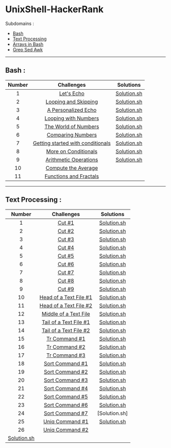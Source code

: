 # UnixShell-HackerRank

Subdomains :
- [Bash](https://www.hackerrank.com/domains/shell?filters%5Bsubdomains%5D%5B%5D=bash)
- [Text Processing](https://www.hackerrank.com/domains/shell?filters%5Bsubdomains%5D%5B%5D=textpro)
- [Arrays in Bash](https://www.hackerrank.com/domains/shell?filters%5Bsubdomains%5D%5B%5D=arrays-in-bash)
- [Grep Sed Awk](https://www.hackerrank.com/domains/shell?filters%5Bsubdomains%5D%5B%5D=grep-sed-awk)

---

## Bash :
| Number |                                                                       Challenges                                                                        |                       Solutions                       |
| :----: | :-----------------------------------------------------------------------------------------------------------------------------------------------------: | :---------------------------------------------------: |
|   1    |                         [Let's Echo](https://www.hackerrank.com/challenges/bash-tutorials-lets-echo/problem?isFullScreen=true)                          |          [Solution.sh](./Bash/lets_echo.sh)           |
|   2    |              [Looping and Skipping](https://www.hackerrank.com/challenges/bash-tutorials---looping-and-skipping/problem?isFullScreen=true)              |     [Solution.sh](./Bash/looping_and_skipping.sh)     |
|   3    |               [A Personalized Echo](https://www.hackerrank.com/challenges/bash-tutorials---a-personalized-echo/problem?isFullScreen=true)               |      [Solution.sh](./Bash/personalized_echo.sh)       |
|   4    |              [Looping with Numbers](https://www.hackerrank.com/challenges/bash-tutorials---looping-with-numbers/problem?isFullScreen=true)              |     [Solution.sh](./Bash/looping_with_numbers.sh)     |
|   5    |              [The World of Numbers](https://www.hackerrank.com/challenges/bash-tutorials---the-world-of-numbers/problem?isFullScreen=true)              |       [Solution.sh](./Bash/world_of_numbers.sh)       |
|   6    |                 [Comparing Numbers](https://www.hackerrank.com/challenges/bash-tutorials---comparing-numbers/problem?isFullScreen=true)                 |      [Solution.sh](./Bash/comparing_numbers.sh)       |
|   7    | [Getting started with conditionals](https://www.hackerrank.com/challenges/bash-tutorials---getting-started-with-conditionals/problem?isFullScreen=true) | [Solution.sh](./Bash/getting_started_conditionals.sh) |
|   8    |              [More on Conditionals](https://www.hackerrank.com/challenges/bash-tutorials---more-on-conditionals/problem?isFullScreen=true)              |     [Solution.sh](./Bash/more_on_conditionals.sh)     |
|   9    |             [Arithmetic Operations](https://www.hackerrank.com/challenges/bash-tutorials---arithmetic-operations/problem?isFullScreen=true)             |    [Solution.sh](./Bash/operation_arithmetique.sh)    |
|   10   |               [Compute the Average](https://www.hackerrank.com/challenges/bash-tutorials---compute-the-average/problem?isFullScreen=true)               |                         []()                          |
|   11   |                       [Functions and Fractals](https://www.hackerrank.com/challenges/fractal-trees-all/problem?isFullScreen=true)                       |                         []()                          |

---

## Text Processing :
|                   Number                   |                                                                  Challenges                                                                   |                        Solutions                        |
| :----------------------------------------: | :-------------------------------------------------------------------------------------------------------------------------------------------: | :-----------------------------------------------------: |
|                     1                      |                        [Cut #1](https://www.hackerrank.com/challenges/text-processing-cut-1/problem?isFullScreen=true)                        |        [Solution.sh](./Text_processing/cut1.sh)         |
|                     2                      |                        [Cut #2](https://www.hackerrank.com/challenges/text-processing-cut-2/problem?isFullScreen=true)                        |        [Solution.sh](./Text_processing/cut2.sh)         |
|                     3                      |                        [Cut #3](https://www.hackerrank.com/challenges/text-processing-cut-3/problem?isFullScreen=true)                        |        [Solution.sh](./Text_processing/cut3.sh)         |
|                     4                      |                        [Cut #4](https://www.hackerrank.com/challenges/text-processing-cut-4/problem?isFullScreen=true)                        |        [Solution.sh](./Text_processing/cut4.sh)         |
|                     5                      |                        [Cut #5](https://www.hackerrank.com/challenges/text-processing-cut-5/problem?isFullScreen=true)                        |        [Solution.sh](./Text_processing/cut5.sh)         |
|                     6                      |                        [Cut #6](https://www.hackerrank.com/challenges/text-processing-cut-6/problem?isFullScreen=true)                        |        [Solution.sh](./Text_processing/cut6.sh)         |
|                     7                      |                        [Cut #7](https://www.hackerrank.com/challenges/text-processing-cut-7/problem?isFullScreen=true)                        |        [Solution.sh](./Text_processing/cut7.sh)         |
|                     8                      |                        [Cut #8](https://www.hackerrank.com/challenges/text-processing-cut-8/problem?isFullScreen=true)                        |        [Solution.sh](./Text_processing/cut8.sh)         |
|                     9                      |                        [Cut #9](https://www.hackerrank.com/challenges/text-processing-cut-9/problem?isFullScreen=true)                        |        [Solution.sh](./Text_processing/cut9.sh)         |
|                     10                     |               [Head of a Text File #1](https://www.hackerrank.com/challenges/text-processing-head-1/problem?isFullScreen=true)                |  [Solution.sh](./Text_processing/head_text_files1.sh)   |
|                     11                     |               [Head of a Text File #2](https://www.hackerrank.com/challenges/text-processing-head-2/problem?isFullScreen=true)                |  [Solution.sh](./Text_processing/head_text_files2.sh)   |
|                     12                     | [Middle of a Text File](https://www.hackerrank.com/challenges/text-processing-in-linux---the-middle-of-a-text-file/problem?isFullScreen=true) |  [Solution.sh](./Text_processing/middle_text_file.sh)   |
|                     13                     |               [Tail of a Text File #1](https://www.hackerrank.com/challenges/text-processing-tail-1/problem?isFullScreen=true)                | [Solution.sh](./Text_processing/tail_of_text_file_1.sh) |
|                     14                     |               [Tail of a Text File #2](https://www.hackerrank.com/challenges/text-processing-tail-2/problem?isFullScreen=true)                | [Solution.sh](./Text_processing/tail_of_text_file_2.sh) |
|                     15                     |                     [Tr Command #1](https://www.hackerrank.com/challenges/text-processing-tr-1/problem?isFullScreen=true)                     |        [Solution.sh](./Text_processing/tr_1.sh)         |
|                     16                     |                     [Tr Command #2](https://www.hackerrank.com/challenges/text-processing-tr-2/problem?isFullScreen=true)                     |        [Solution.sh](./Text_processing/tr_2.sh)         |
|                     17                     |                     [Tr Command #3](https://www.hackerrank.com/challenges/text-processing-tr-3/problem?isFullScreen=true)                     |        [Solution.sh](./Text_processing/tr_3.sh)         |
|                     18                     |                   [Sort Command #1](https://www.hackerrank.com/challenges/text-processing-sort-1/problem?isFullScreen=true)                   |       [Solution.sh](./Text_processing/sort_1.sh)        |
|                     19                     |                   [Sort Command #2](https://www.hackerrank.com/challenges/text-processing-sort-2/problem?isFullScreen=true)                   |       [Solution.sh](./Text_processing/sort_2.sh)        |
|                     20                     |                   [Sort Command #3](https://www.hackerrank.com/challenges/text-processing-sort-3/problem?isFullScreen=true)                   |       [Solution.sh](./Text_processing/sort_3.sh)        |
|                     21                     |                   [Sort Command #4](https://www.hackerrank.com/challenges/text-processing-sort-4/problem?isFullScreen=true)                   |       [Solution.sh](./Text_processing/sort_4.sh)        |
|                     22                     |                   [Sort Command #5](https://www.hackerrank.com/challenges/text-processing-sort-5/problem?isFullScreen=true)                   |       [Solution.sh](./Text_processing/sort_5.sh)        |
|                     23                     |                   [Sort Command #6](https://www.hackerrank.com/challenges/text-processing-sort-6/problem?isFullScreen=true)                   |       [Solution.sh](./Text_processing/sort_6.sh)        |
|                     24                     |                   [Sort Command #7](https://www.hackerrank.com/challenges/text-processing-sort-7/problem?isFullScreen=true)                   |                      [Solution.sh]                      |
|                     25                     |        [Uniq Command #1](https://www.hackerrank.com/challenges/text-processing-in-linux-the-uniq-command-1/problem?isFullScreen=true)         |       [Solution.sh](./Text_processing/uniq_1.sh)        |
|                     26                     |        [Uniq Command #2](https://www.hackerrank.com/challenges/text-processing-in-linux-the-uniq-command-2/problem?isFullScreen=true)         |
| [Solution.sh](./Text_processing/uniq_2.sh) |


<!-- ---

## Arrays in Bash :
| Number | Challenges | Solutions |
| :----: | :--------: | :-------: |
|   1    |    []()    |   []()    | --> 
